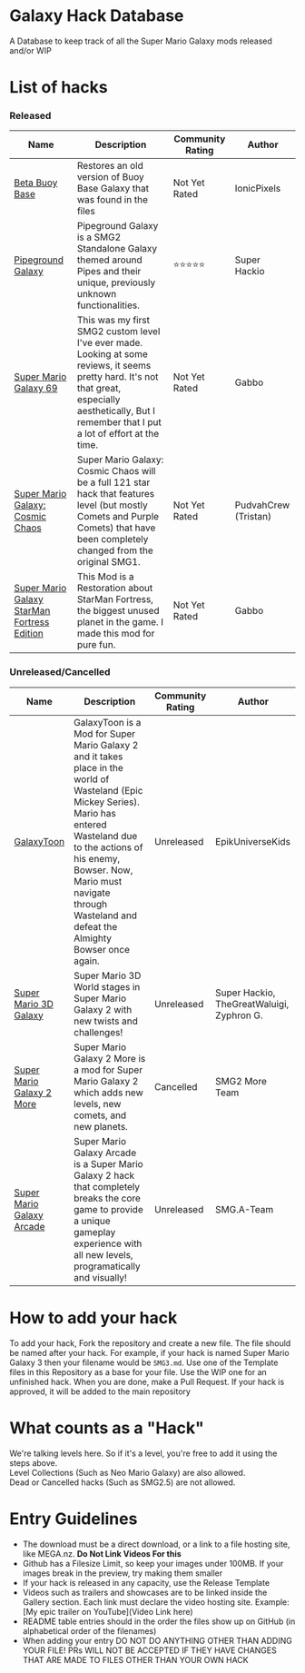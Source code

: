 # Galaxy Hack Database
A Database to keep track of all the Super Mario Galaxy mods released and/or WIP

# List of hacks

### Released

| Name | Description | Community Rating | Author |
| --- | --- | --- | --- | 
| [Beta Buoy Base](https://ionicpixels.github.io/Galaxy-Hack-Database/Released/Beta_Buoy_Base) | Restores an old version of Buoy Base Galaxy that was found in the files | Not Yet Rated | IonicPixels |
| [Pipeground Galaxy](https://ionicpixels.github.io/Galaxy-Hack-Database/Released/Pipeground) | Pipeground Galaxy is a SMG2 Standalone Galaxy themed around Pipes and their unique, previously unknown functionalities. | ⭐⭐⭐⭐⭐ | Super Hackio |
| [Super Mario Galaxy 69](https://ionicpixels.github.io/Galaxy-Hack-Database/Released/SMG69) | This was my first SMG2 custom level I've ever made. Looking at some reviews, it seems pretty hard. It's not that great, especially aesthetically, But I remember that I put a lot of effort at the time. | Not Yet Rated | Gabbo |
| [Super Mario Galaxy: Cosmic Chaos](https://ionicpixels.github.io/Galaxy-Hack-Database/Released/SMGCC) | Super Mario Galaxy: Cosmic Chaos will be a full 121 star hack that features level (but mostly Comets and Purple Comets) that have been completely changed from the original SMG1. | Not Yet Rated | PudvahCrew (Tristan) |
| [Super Mario Galaxy StarMan Fortress Edition](https://ionicpixels.github.io/Galaxy-Hack-Database/Released/SMGSFE) | This Mod is a Restoration about StarMan Fortress, the biggest unused planet in the game. I made this mod for pure fun. | Not Yet Rated | Gabbo |

### Unreleased/Cancelled

| Name | Description | Community Rating | Author |
| --- | --- | --- | --- | 
| [GalaxyToon](https://ionicpixels.github.io/Galaxy-Hack-Database/Unreleased/GT) | GalaxyToon is a Mod for Super Mario Galaxy 2 and it takes place in the world of Wasteland (Epic Mickey Series). Mario has entered Wasteland due to the actions of his enemy, Bowser. Now, Mario must navigate through Wasteland and defeat the Almighty Bowser once again. | Unreleased | EpikUniverseKids |
| [Super Mario 3D Galaxy](https://ionicpixels.github.io/Galaxy-Hack-Database/Unreleased/SM3DG) | Super Mario 3D World stages in Super Mario Galaxy 2 with new twists and challenges! | Unreleased | Super Hackio, TheGreatWaluigi, Zyphron G. |
| [Super Mario Galaxy 2 More](https://ionicpixels.github.io/Galaxy-Hack-Database/Cancelled/SMG2More) | Super Mario Galaxy 2 More is a mod for Super Mario Galaxy 2 which adds new levels, new comets, and new planets. | Cancelled | SMG2 More Team |
| [Super Mario Galaxy Arcade](https://ionicpixels.github.io/Galaxy-Hack-Database/Unreleased/SMGA) | Super Mario Galaxy Arcade is a Super Mario Galaxy 2 hack that completely breaks the core game to provide a unique gameplay experience with all new levels, programatically and visually! | Unreleased | SMG.A-Team |

# How to add your hack
To add your hack, Fork the repository and create a new file. The file should be named after your hack. For example, if your hack is named Super Mario Galaxy 3 then your filename would be `SMG3.md`. Use one of the Template files in this Repository as a base for your file. Use the WIP one for an unfinished hack. When you are done, make a Pull Request. If your hack is approved, it will be added to the main repository

# What counts as a "Hack"
We're talking levels here. So if it's a level, you're free to add it using the steps above.<br/>Level Collections (Such as Neo Mario Galaxy) are also allowed.<br/>Dead or Cancelled hacks (Such as SMG2.5) are not allowed.

# Entry Guidelines
- The download must be a direct download, or a link to a file hosting site, like MEGA.nz. **Do Not Link Videos For this**
- Github has a Filesize Limit, so keep your images under 100MB. If your images break in the preview, try making them smaller
- If your hack is released in any capacity, use the Release Template
- Videos such as trailers and showcases are to be linked inside the Gallery section. Each link must declare the video hosting site. Example: [My epic trailer on YouTube](Video Link here)
- README table entries should in the order the files show up on GitHub (in alphabetical order of the filenames)
- When adding your entry DO NOT DO ANYTHING OTHER THAN ADDING YOUR FILE! PRs WILL NOT BE ACCEPTED IF THEY HAVE CHANGES THAT ARE MADE TO FILES OTHER THAN YOUR OWN HACK
